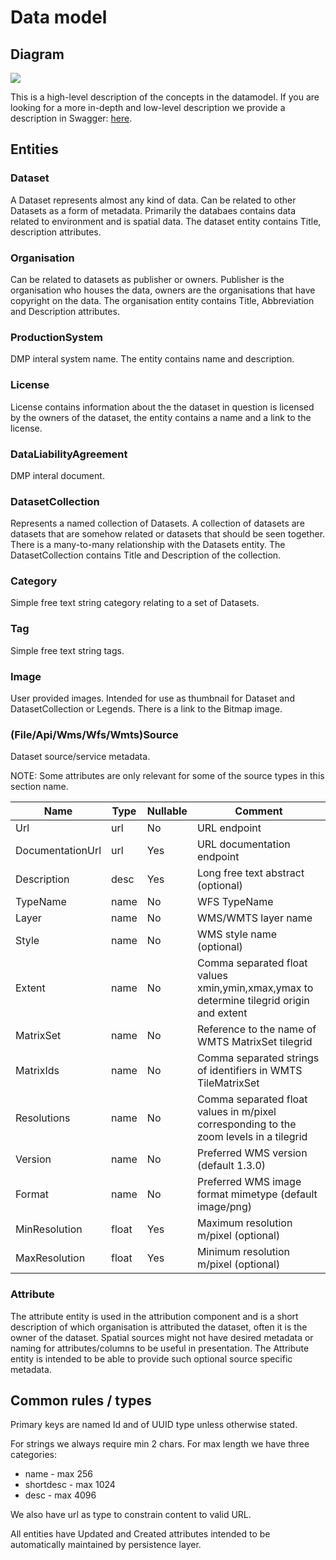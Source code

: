 # Data model

## Diagram

[![](https://mermaid.ink/svg/pako:eNqNk8FugzAMhl8lyrnlAbhN7XbqtEMn7cIlI4ZGCgkKiaaO8O5LApQSCitIIOzPv2MbtziXFHCKQR0ZKRWpMoHcdSAaSqmuyNokkS06Ek0a0ChFGXZ3YEZbJ5PEtuhDlUSwX6KZFIGTPwJUDFsP2yVcm2_OmssywKtLi04sB9HAwwN4TXfGT1I-di9LUMBdgXRJ7vcu11fVnKVR-Uq2ASqegSr9BPVSs_-gFr0xDhtU2392_at_zpo8AbPAg-Qc8kB0NsxxY9R38NDUec_X4Dj37e-KHV4utt0VHrumxsWeaYRD-05QgqCzoiZmEV2seqaBbgnrtfiBHs14hytQFWHUrWAwZlhfoIIMe0EKBTFce12Pmpq6xr1SpqXCaUF4AztMjJbnq8hxqpWBERqW-UZBCHrvdz2sfPcHBxdFIA?type=svg)](https://mermaid.live/view#pako:eNqNk8FugzAMhl8lyrnlAbhN7XbqtEMn7cIlI4ZGCgkKiaaO8O5LApQSCitIIOzPv2MbtziXFHCKQR0ZKRWpMoHcdSAaSqmuyNokkS06Ek0a0ChFGXZ3YEZbJ5PEtuhDlUSwX6KZFIGTPwJUDFsP2yVcm2_OmssywKtLi04sB9HAwwN4TXfGT1I-di9LUMBdgXRJ7vcu11fVnKVR-Uq2ASqegSr9BPVSs_-gFr0xDhtU2392_at_zpo8AbPAg-Qc8kB0NsxxY9R38NDUec_X4Dj37e-KHV4utt0VHrumxsWeaYRD-05QgqCzoiZmEV2seqaBbgnrtfiBHs14hytQFWHUrWAwZlhfoIIMe0EKBTFce12Pmpq6xr1SpqXCaUF4AztMjJbnq8hxqpWBERqW-UZBCHrvdz2sfPcHBxdFIA)

This is a high-level description of the concepts in the datamodel. If you are looking for a more in-depth and low-level description we provide a description in Swagger: [here](https://datakatalog.miljoeportal.dk/api/swagger).

## Entities

### Dataset

A Dataset represents almost any kind of data. Can be related to other Datasets as a form of metadata. Primarily the databaes contains data related to environment and is spatial data. The dataset entity contains Title, description attributes. 


### Organisation

Can be related to datasets as publisher or owners. Publisher is the organisation who houses the data, owners are the organisations that have copyright on the data. The organisation entity contains Title, Abbreviation and Description attributes.

### ProductionSystem

DMP interal system name. The entity contains name and description.

### License

License contains information about the the dataset in question is licensed by the owners of the dataset, the entity contains a name and a link to the license.

### DataLiabilityAgreement

DMP interal document.

### DatasetCollection

Represents a named collection of Datasets. A collection of datasets are datasets that are somehow related or datasets that should be seen together. There is a many-to-many relationship with the Datasets entity. The DatasetCollection contains Title and Description of the collection. 

### Category

Simple free text string category relating to a set of Datasets.

### Tag

Simple free text string tags.

### Image

User provided images. Intended for use as thumbnail for Dataset and DatasetCollection or Legends. There is a link to the Bitmap image. 

### (File/Api/Wms/Wfs/Wmts)Source

Dataset source/service metadata.

NOTE: Some attributes are only relevant for some of the source types in this section name.

| Name             | Type  | Nullable | Comment                                                                                  |
| ---------------- | ----- | -------- | ---------------------------------------------------------------------------------------- |
| Url              | url   | No       | URL endpoint                                                                             |
| DocumentationUrl | url   | Yes      | URL documentation endpoint                                                               |
| Description      | desc  | Yes      | Long free text abstract (optional)                                                       |
| TypeName         | name  | No       | WFS TypeName                                                                             |
| Layer            | name  | No       | WMS/WMTS layer name                                                                      |
| Style            | name  | No       | WMS style name (optional)                                                                |
| Extent           | name  | No       | Comma separated float values xmin,ymin,xmax,ymax to determine tilegrid origin and extent |
| MatrixSet        | name  | No       | Reference to the name of WMTS MatrixSet tilegrid                                         |
| MatrixIds        | name  | No       | Comma separated strings of identifiers in WMTS TileMatrixSet                             |
| Resolutions      | name  | No       | Comma separated float values in m/pixel corresponding to the zoom levels in a tilegrid   |
| Version          | name  | No       | Preferred WMS version (default 1.3.0)                                                    |
| Format           | name  | No       | Preferred WMS image format mimetype (default image/png)                                  |
| MinResolution    | float | Yes      | Maximum resolution m/pixel (optional)                                                    |
| MaxResolution    | float | Yes      | Minimum resolution m/pixel (optional)                                                    |

### Attribute

The attribute entity is used in the attribution component and is a short description of which organisation is attributed the dataset, often it is the owner of the dataset. Spatial sources might not have desired metadata or naming for attributes/columns to be useful in presentation. The Attribute entity is intended to be able to provide such optional source specific metadata.

## Common rules / types

Primary keys are named Id and of UUID type unless otherwise stated.

For strings we always require min 2 chars. For max length we have three categories:

- name - max 256
- shortdesc - max 1024
- desc - max 4096

We also have url as type to constrain content to valid URL.

All entities have Updated and Created attributes intended to be automatically maintained by persistence layer.

